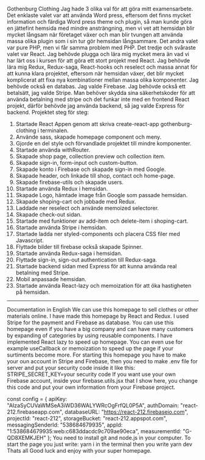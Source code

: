 Gothenburg Clothing
Jag hade 3 olika val för att göra mitt examensarbete. Det enklaste valet var att använda Word press, eftersom det finns mycket information och färdiga Word press theme och plugin, så man kunde göra en jättefint hemsida med mindre ansträngning, men vi vet att hemsidan blir mycket långsam när företaget växer och man blir tvungen att använda massa olika plugin som i sin tur gör hemsidan långsammare. Det andra valet var pure PHP, men vi får samma problem med PHP. Det tredje och svåraste valet var React.  Jag behövde plugga och lära mig mycket mera än vad vi har lärt oss i kursen för att göra ett stort projekt med React. Jag behövde lära mig Redux, Redux-saga, React-hooks och reselect och massa annat för att kunna klara projektet, eftersom när hemsidan växer, det blir mycket komplicerat att fixa nya kombinationer mellan massa olika komponenter. Jag behövde också en databas. Jag valde Firebase.  Jag behövde också ett betalsätt, jag valde Stripe. Man behöver skydda sina säkerhetskoder för att använda betalning med stripe och det funkar inte med en frontend React projekt, därför behövde jag använda backend, så jag valde Express för backend. 
Projektet steg för steg:
1.	Startade React Appen genom att skriva create-react-app gothenburg-clothing i terminalen.
2.	 Använde sass, skapade homepage component och meny.
3.	Gjorde en del style och förvandlade projektet till mindre komponenter. 
4.	Startade använda withRouter.
5.	Skapade shop page, collection preview och collection item. 
6.	Skapade sign-in, form-input och custom-button.
7.	Skapade konto i Firebase och skapade sign-in med Google.
8.	Skapade header, och linkade till shop, contact och home-page.
9.	Skapade firebase-utils och skapade users.
10.	 Startade använda Redux i hemsidan.
11.	 Skapade Logo, hämtade image från Google som passade hemsidan.
12.	 Skapade shoping-cart och jobbade med Redux.
13.	 Laddade ner reselect och använde memoized selectorer.
14.	 Skapade check-out sidan.
15.	Startade med funktioner av add-item och delete-item i shoping-cart.
16.	  Startade använda Stripe i hemsidan.
17.	 Startade ladda ner styled-components och placera CSS filer med Javascript. 
18.	 Flyttade bilder till firebase också skapade Spinner.
19.	 Startade använda Redux-saga i hemsidan.
20.	 Flyttade sign-in, sign-out authentication till Redux-saga.
21.	 Startade backend sidan med Express för att kunna använda real betalning med Stripe.
22.	 Mobil anpassade hemsidan.
23.	 Startade använda React-lazy och memoization för att öka hastigheten på hemsidan.


------------------------------------------------------------------------------------------
Documentation in English
We can use this homepage to sell clothes or other materials online.
I have made this homepage by React and Redux. I used Stripe for the payment and Firebase as database. You can use this homepage even if you have a big company and can have many customers by expanding of categories by using reusable components. I have implemented React lazy to speed up homepage. You can even use for example useCallback or memoization to speed up the page if your surtiments become more. 
For starting this homepage you have to make your oun account in Stripe and Firebase, then you need to make  .env file for server and put your security code inside it like this:  STRIPE_SECRET_KEY=your security code
If you want use your own Firebase account, inside your firebase.utils.jsx that I show here, you change this code and put your own information from your Firebase project.

const config = {
  apiKey: "AIzaSyCUVaWMSeA3iWD36WALYWRcOgFrfQL0P5A",
  authDomain: "react-212.firebaseapp.com",
  databaseURL: "https://react-212.firebaseio.com",
  projectId: "react-212",
  storageBucket: "react-212.appspot.com",
  messagingSenderId: "538684679935",
  appId: "1:538684679935:web:c683ddacdc9c709ae90eca",
  measurementId: "G-QD8XEMKJEH"
};
You need to install git and node.js in your computer.
To start the page you just write: yarn i in the terminal then you write yarn dev
Thats all
Good luck and enjoy with your super homepage.
